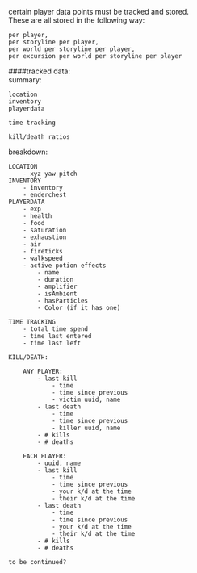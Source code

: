 certain player data points must be tracked and stored.  
These are all stored in the following way:

    per player,
    per storyline per player,
    per world per storyline per player,
    per excursion per world per storyline per player

####tracked data:  
summary:

    location
    inventory
    playerdata
    
    time tracking
    
    kill/death ratios

breakdown:

    LOCATION
        - xyz yaw pitch
    INVENTORY
        - inventory
        - enderchest
    PLAYERDATA
        - exp
        - health
        - food
        - saturation
        - exhaustion
        - air
        - fireticks
        - walkspeed
        - active potion effects
            - name
            - duration
            - amplifier
            - isAmbient
            - hasParticles
            - Color (if it has one)
    
    TIME TRACKING
        - total time spend
        - time last entered
        - time last left
    
    KILL/DEATH:
    
        ANY PLAYER:
            - last kill
                - time
                - time since previous
                - victim uuid, name
            - last death
                - time
                - time since previous
                - killer uuid, name     
            - # kills
            - # deaths
            
        EACH PLAYER:
            - uuid, name
            - last kill
                - time
                - time since previous
                - your k/d at the time
                - their k/d at the time
            - last death
                - time
                - time since previous
                - your k/d at the time
                - their k/d at the time      
            - # kills
            - # deaths

    to be continued?
